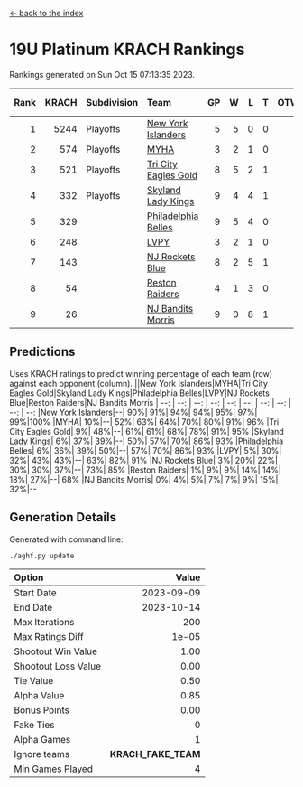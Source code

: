 [<- back to the index](readme.md)
# 19U Platinum KRACH Rankings
Rankings generated on Sun Oct 15 07:13:35 2023.

Rank|KRACH|Subdivision|Team|GP|W|L|T|OTW|OTL|SoS|Exp Wins|Win Diff
---:|---:|:---|:---|---:|---:|---:|---:|---:|---:|---:|---:|---:
1|5244|Playoffs|[New York Islanders](https://gamesheetstats.com/seasons/3663/teams/140861/schedule)|5|5|0|0|0|0|137|5.8|-0.0
2|574|Playoffs|[MYHA](https://gamesheetstats.com/seasons/3663/teams/140863/schedule)|3|2|1|0|0|0|256|2.9|0.0
3|521|Playoffs|[Tri City Eagles Gold](https://gamesheetstats.com/seasons/3663/teams/140869/schedule)|8|5|2|1|0|0|243|6.4|0.0
4|332|Playoffs|[Skyland Lady Kings](https://gamesheetstats.com/seasons/3663/teams/140865/schedule)|9|4|4|1|0|0|965|5.4|0.0
5|329||[Philadelphia Belles](https://gamesheetstats.com/seasons/3663/teams/140864/schedule)|9|5|4|0|0|0|322|5.9|0.0
6|248||[LVPY](https://gamesheetstats.com/seasons/3663/teams/140860/schedule)|3|2|1|0|0|0|133|2.9|0.0
7|143||[NJ Rockets Blue](https://gamesheetstats.com/seasons/3663/teams/140867/schedule)|8|2|5|1|0|0|1883|3.4|0.0
8|54||[Reston Raiders](https://gamesheetstats.com/seasons/3663/teams/140868/schedule)|4|1|3|0|0|0|173|1.9|0.0
9|26||[NJ Bandits Morris](https://gamesheetstats.com/seasons/3663/teams/140866/schedule)|9|0|8|1|0|0|760|1.4|0.0

## Predictions
Uses KRACH ratings to predict winning percentage of each team (row) against each opponent (column).
||New York Islanders|MYHA|Tri City Eagles Gold|Skyland Lady Kings|Philadelphia Belles|LVPY|NJ Rockets Blue|Reston Raiders|NJ Bandits Morris
| --: | --: | --: | --: | --: | --: | --: | --: | --: | --: 
|New York Islanders|--| 90%| 91%| 94%| 94%| 95%| 97%| 99%|100%
|MYHA| 10%|--| 52%| 63%| 64%| 70%| 80%| 91%| 96%
|Tri City Eagles Gold|  9%| 48%|--| 61%| 61%| 68%| 78%| 91%| 95%
|Skyland Lady Kings|  6%| 37%| 39%|--| 50%| 57%| 70%| 86%| 93%
|Philadelphia Belles|  6%| 36%| 39%| 50%|--| 57%| 70%| 86%| 93%
|LVPY|  5%| 30%| 32%| 43%| 43%|--| 63%| 82%| 91%
|NJ Rockets Blue|  3%| 20%| 22%| 30%| 30%| 37%|--| 73%| 85%
|Reston Raiders|  1%|  9%|  9%| 14%| 14%| 18%| 27%|--| 68%
|NJ Bandits Morris|  0%|  4%|  5%|  7%|  7%|  9%| 15%| 32%|--

## Generation Details

Generated with command line:
```
./aghf.py update
```

| Option | Value |
| :----- | ----: |
| Start Date | 2023-09-09 |
| End Date | 2023-10-14 |
| Max Iterations | 200 |
| Max Ratings Diff | 1e-05 |
| Shootout Win Value | 1.00 |
| Shootout Loss Value | 0.00 |
| Tie Value | 0.50 |
| Alpha Value | 0.85 |
| Bonus Points | 0.00 |
| Fake Ties | 0 |
| Alpha Games | 1 |
| Ignore teams | __KRACH_FAKE_TEAM__ |
| Min Games Played | 4 |

